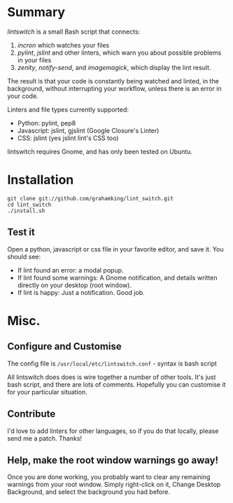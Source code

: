 
# Summary

*lintswitch* is a small Bash script that connects:

1. _incron_ which watches your files
1. _pylint_, _jslint_ and other linters, which warn you about possible problems
in your files
1. _zenity_, _notify-send_, and _imagemagick_, which display the lint result.

The result is that your code is constantly being watched and linted,
in the background, without interrupting your workflow, unless
there is an error in your code.

Linters and file types currently supported:

 - Python: pylint, pep8
 - Javascript: jslint, gjslint (Google Closure's Linter)
 - CSS: jslint (yes jslint lint's CSS too)

lintswitch requires Gnome, and has only been tested on Ubuntu.

# Installation

    git clone git://github.com/grahamking/lint_switch.git
    cd lint_switch
    ./install.sh

## Test it

Open a python, javascript or css file in your favorite editor, and save it. 
You should see:

- If lint found an error: a modal popup.
- If lint found some warnings: A Gnome notification, and details written
directly on your desktop (root window).
- If lint is happy: Just a notification. Good job.

# Misc.

## Configure and Customise

The config file is `/usr/local/etc/lintswitch.conf` - syntax is bash script 

All lintswitch does does is wire together a number of other tools. It's just bash script, and there are lots of comments. Hopefully you can customise it for your particular situation.

## Contribute

I'd love to add linters for other languages, so if you do that locally, please send me a patch. Thanks!

## Help, make the root window warnings go away!

Once you are done working, you probably want to clear any remaining warnings from your root window. Simply right-click on it, Change Desktop Background, and select the background you had before.

